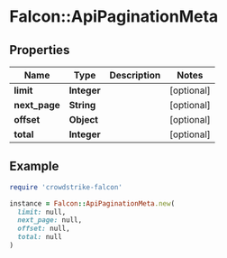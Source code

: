 # Falcon::ApiPaginationMeta

## Properties

| Name | Type | Description | Notes |
| ---- | ---- | ----------- | ----- |
| **limit** | **Integer** |  | [optional] |
| **next_page** | **String** |  | [optional] |
| **offset** | **Object** |  | [optional] |
| **total** | **Integer** |  | [optional] |

## Example

```ruby
require 'crowdstrike-falcon'

instance = Falcon::ApiPaginationMeta.new(
  limit: null,
  next_page: null,
  offset: null,
  total: null
)
```


